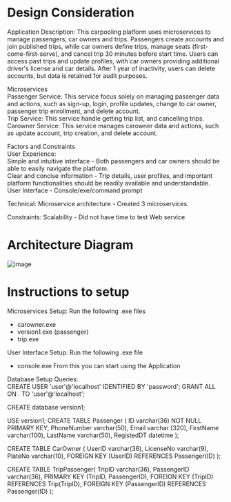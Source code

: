 Design Consideration
====================
Application Description:
This carpooling platform uses microservices to manage passengers, car owners and trips. Passengers create accounts and join published trips, while car owners define trips, manage seats (first-come-first-serve), and cancel trip 30 minutes before start time. Users can access past trips and update profiles, with car owners providing additional driver's license and car details. After 1 year of inactivity, users can delete accounts, but data is retained for audit purposes.

Microservices <br>
Passenger Service: This service focus solely on managing passenger data and actions, such as sign-up, login, profile updates, change to car owner, passenger trip enrollment, and delete account. <br>
Trip Service: This service handle getting trip list, and cancelling trips. <br>
Carowner Service: This service manages carowner data and actions, such as update account, trip creation, and delete account. <br>

Factors and Constraints <br>
User Experience: <br>
Simple and intuitive interface - Both passengers and car owners should be able to easily navigate the platform. <br>
Clear and concise information  - Trip details, user profiles, and important platform functionalities should be readily available and understandable. <br>
User Interface                 - Console/exe/command prompt 

Technical:
Microservice architecture      - Created 3 microservices.

Constraints:
Scalability                    - Did not have time to test Web service

Architecture Diagram
====================
![image](https://github.com/koayyiting/ETI_ASG1_KoayYiTing/assets/93900494/322616d1-19a8-40ea-b1a7-d99bf4ecdd87)

Instructions to setup
=====================
Microservices Setup:
Run the following .exe files
- carowner.exe
- version1.exe (passenger)
- trip.exe

User Interface Setup:
Run the following .exe file
- console.exe
From this you can start using the Application

Database Setup Queries: <br>
CREATE USER 'user'@'localhost' IDENTIFIED BY 'password';
GRANT ALL ON *.* TO 'user'@'localhost';

CREATE database version1;

USE version1;
CREATE TABLE Passenger (
ID varchar(36) NOT NULL PRIMARY KEY,
PhoneNumber varchar(50), 
Email varchar (320),
FirstName varchar(100), 
LastName varchar(50),
RegistedDT datetime
);

CREATE TABLE CarOwner (
UserID varchar(36),
LicenseNo varchar(9),
PlateNo varchar(10), 
FOREIGN KEY (UserID) REFERENCES Passenger(ID)
);

CREATE TABLE TripPassenger(
	TripID varchar(36),
    PassengerID varchar(36),
    PRIMARY KEY (TripID, PassengerID),
    FOREIGN KEY (TripID) REFERENCES Trip(TripID),
    FOREIGN KEY (PassengerID) REFERENCES Passenger(ID)
);
